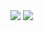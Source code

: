 <a href="#" disabled tabindex="-1"><img align="center" src="https://github-readme-stats.vercel.app/api?username=fxlip&show_icons=true&hide=contribs&hide_title=true&hide_border=true&theme=github_dark"></a>
<a href="#" disabled tabindex="-1"><img align="center" src="https://github-readme-stats.vercel.app/api/top-langs/?username=fxlip&langs_count=10&hide_title=true&hide_border=true&theme=github_dark"></a>
